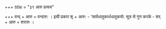 +++
title = "३९ आरु प्रत्यय"

+++
वन्द् + आरु = वन्दारु: । इसी प्रकार शृ + आरु: - ‘सार्वधातुकार्धधातुकयो: सूत्र से गुण करके - शर् + आरु = शरारुः ।